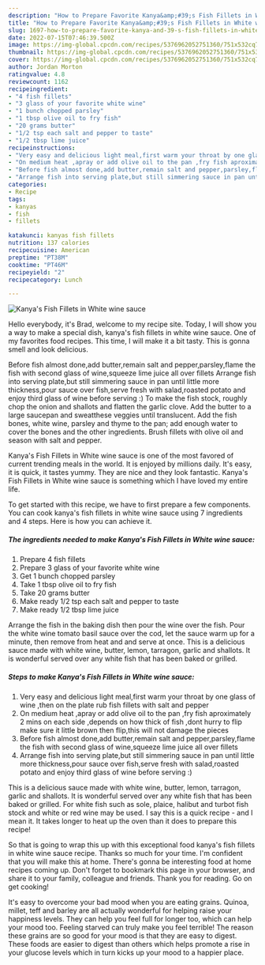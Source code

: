 ```yaml
---
description: "How to Prepare Favorite Kanya&amp;#39;s Fish Fillets in White wine sauce"
title: "How to Prepare Favorite Kanya&amp;#39;s Fish Fillets in White wine sauce"
slug: 1697-how-to-prepare-favorite-kanya-and-39-s-fish-fillets-in-white-wine-sauce
date: 2022-07-15T07:46:39.500Z
image: https://img-global.cpcdn.com/recipes/5376962052751360/751x532cq70/kanyas-fish-fillets-in-white-wine-sauce-recipe-main-photo.jpg
thumbnail: https://img-global.cpcdn.com/recipes/5376962052751360/751x532cq70/kanyas-fish-fillets-in-white-wine-sauce-recipe-main-photo.jpg
cover: https://img-global.cpcdn.com/recipes/5376962052751360/751x532cq70/kanyas-fish-fillets-in-white-wine-sauce-recipe-main-photo.jpg
author: Jordan Morton
ratingvalue: 4.8
reviewcount: 1162
recipeingredient:
- "4 fish fillets"
- "3 glass of your favorite white wine"
- "1 bunch chopped parsley"
- "1 tbsp olive oil to fry fish"
- "20 grams butter"
- "1/2 tsp each salt and pepper to taste"
- "1/2 tbsp lime juice"
recipeinstructions:
- "Very easy and delicious light meal,first warm your throat by one glass of wine ,then on the plate rub fish fillets with salt and  pepper"
- "On medium heat ,apray or add olive oil to the pan ,fry fish aproximately 2 mins on each side ,depends on how thick of fish ,dont hurry to flip make sure it little brown then flip,this will not damage the pieces"
- "Before fish almost done,add butter,remain salt and pepper,parsley,flame the fish with second glass of wine,squeeze lime juice all over fillets"
- "Arrange fish into serving plate,but still simmering sauce in pan until little more thickness,pour sauce over fish,serve fresh with salad,roasted potato and enjoy third glass of wine before serving :)"
categories:
- Recipe
tags:
- kanyas
- fish
- fillets

katakunci: kanyas fish fillets 
nutrition: 137 calories
recipecuisine: American
preptime: "PT38M"
cooktime: "PT46M"
recipeyield: "2"
recipecategory: Lunch

---
```



![Kanya&#39;s Fish Fillets in White wine sauce](https://img-global.cpcdn.com/recipes/5376962052751360/751x532cq70/kanyas-fish-fillets-in-white-wine-sauce-recipe-main-photo.jpg)

Hello everybody, it's Brad, welcome to my recipe site. Today, I will show you a way to make a special dish, kanya&#39;s fish fillets in white wine sauce. One of my favorites food recipes. This time, I will make it a bit tasty. This is gonna smell and look delicious.

Before fish almost done,add butter,remain salt and pepper,parsley,flame the fish with second glass of wine,squeeze lime juice all over fillets Arrange fish into serving plate,but still simmering sauce in pan until little more thickness,pour sauce over fish,serve fresh with salad,roasted potato and enjoy third glass of wine before serving :) To make the fish stock, roughly chop the onion and shallots and flatten the garlic clove. Add the butter to a large saucepan and sweatthese veggies until translucent. Add the fish bones, white wine, parsley and thyme to the pan; add enough water to cover the bones and the other ingredients. Brush fillets with olive oil and season with salt and pepper.

Kanya&#39;s Fish Fillets in White wine sauce is one of the most favored of current trending meals in the world. It is enjoyed by millions daily. It's easy, it is quick, it tastes yummy. They are nice and they look fantastic. Kanya&#39;s Fish Fillets in White wine sauce is something which I have loved my entire life.


To get started with this recipe, we have to first prepare a few components. You can cook kanya&#39;s fish fillets in white wine sauce using 7 ingredients and 4 steps. Here is how you can achieve it.

<!--inarticleads1-->

##### The ingredients needed to make Kanya&#39;s Fish Fillets in White wine sauce:

1. Prepare 4 fish fillets
1. Prepare 3 glass of your favorite white wine
1. Get 1 bunch chopped parsley
1. Take 1 tbsp olive oil to fry fish
1. Take 20 grams butter
1. Make ready 1/2 tsp each salt and pepper to taste
1. Make ready 1/2 tbsp lime juice


Arrange the fish in the baking dish then pour the wine over the fish. Pour the white wine tomato basil sauce over the cod, let the sauce warm up for a minute, then remove from heat and and serve at once. This is a delicious sauce made with white wine, butter, lemon, tarragon, garlic and shallots. It is wonderful served over any white fish that has been baked or grilled. 

<!--inarticleads2-->

##### Steps to make Kanya&#39;s Fish Fillets in White wine sauce:

1. Very easy and delicious light meal,first warm your throat by one glass of wine ,then on the plate rub fish fillets with salt and  pepper
1. On medium heat ,apray or add olive oil to the pan ,fry fish aproximately 2 mins on each side ,depends on how thick of fish ,dont hurry to flip make sure it little brown then flip,this will not damage the pieces
1. Before fish almost done,add butter,remain salt and pepper,parsley,flame the fish with second glass of wine,squeeze lime juice all over fillets
1. Arrange fish into serving plate,but still simmering sauce in pan until little more thickness,pour sauce over fish,serve fresh with salad,roasted potato and enjoy third glass of wine before serving :)


This is a delicious sauce made with white wine, butter, lemon, tarragon, garlic and shallots. It is wonderful served over any white fish that has been baked or grilled. For white fish such as sole, plaice, halibut and turbot fish stock and white or red wine may be used. I say this is a quick recipe - and I mean it. It takes longer to heat up the oven than it does to prepare this recipe! 

So that is going to wrap this up with this exceptional food kanya&#39;s fish fillets in white wine sauce recipe. Thanks so much for your time. I'm confident that you will make this at home. There's gonna be interesting food at home recipes coming up. Don't forget to bookmark this page in your browser, and share it to your family, colleague and friends. Thank you for reading. Go on get cooking!

It's easy to overcome your bad mood when you are eating grains. Quinoa, millet, teff and barley are all actually wonderful for helping raise your happiness levels. They can help you feel full for longer too, which can help your mood too. Feeling starved can truly make you feel terrible! The reason these grains are so good for your mood is that they are easy to digest. These foods are easier to digest than others which helps promote a rise in your glucose levels which in turn kicks up your mood to a happier place.
